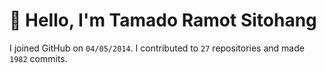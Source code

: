 # :wave: Hello, I'm Tamado Ramot Sitohang

I joined GitHub on `04/05/2014`. I contributed to `27` repositories and made `1982` commits.
